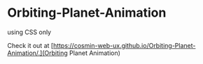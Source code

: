 # Orbiting-Planet-Animation
using CSS only

Check it out at [https://cosmin-web-ux.github.io/Orbiting-Planet-Animation/.](Orbiting Planet Animation)
